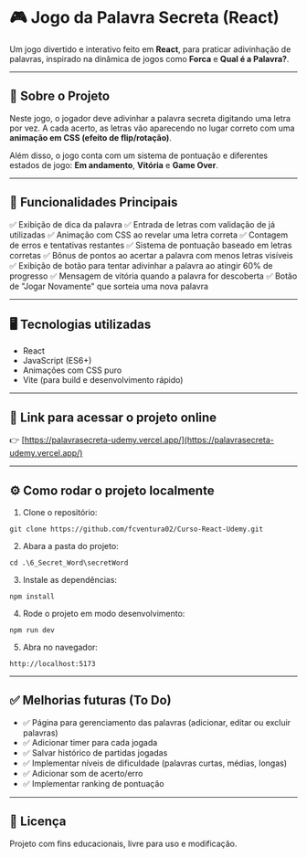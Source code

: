 # 🎮 Jogo da Palavra Secreta (React)

Um jogo divertido e interativo feito em **React**, para praticar adivinhação de palavras, inspirado na dinâmica de jogos como **Forca** e **Qual é a Palavra?**.

---

## 📌 Sobre o Projeto

Neste jogo, o jogador deve adivinhar a palavra secreta digitando uma letra por vez.
A cada acerto, as letras vão aparecendo no lugar correto com uma **animação em CSS (efeito de flip/rotação)**.

Além disso, o jogo conta com um sistema de pontuação e diferentes estados de jogo: **Em andamento**, **Vitória** e **Game Over**.

---

## 🚀 Funcionalidades Principais

✅ Exibição de dica da palavra
✅ Entrada de letras com validação de já utilizadas
✅ Animação com CSS ao revelar uma letra correta
✅ Contagem de erros e tentativas restantes
✅ Sistema de pontuação baseado em letras corretas
✅ Bônus de pontos ao acertar a palavra com menos letras visíveis
✅ Exibição de botão para tentar adivinhar a palavra ao atingir 60% de progresso
✅ Mensagem de vitória quando a palavra for descoberta
✅ Botão de "Jogar Novamente" que sorteia uma nova palavra


---

## 🖥️ Tecnologias utilizadas

* React
* JavaScript (ES6+)
* Animações com CSS puro
* Vite (para build e desenvolvimento rápido)

---

## 🔗 Link para acessar o projeto online

👉 [https://palavrasecreta-udemy.vercel.app/](https://palavrasecreta-udemy.vercel.app/)

---

## ⚙️ Como rodar o projeto localmente

1. Clone o repositório:

```
git clone https://github.com/fcventura02/Curso-React-Udemy.git
```

2. Abara a pasta do projeto:

```
cd .\6_Secret_Word\secretWord
```

3. Instale as dependências:

```
npm install
```

4. Rode o projeto em modo desenvolvimento:

```
npm run dev
```

5. Abra no navegador:

```
http://localhost:5173
```

---

## ✅ Melhorias futuras (To Do)

* ✅ Página para gerenciamento das palavras (adicionar, editar ou excluir palavras)
* ✅ Adicionar timer para cada jogada
* ✅ Salvar histórico de partidas jogadas
* ✅ Implementar níveis de dificuldade (palavras curtas, médias, longas)
* ✅ Adicionar som de acerto/erro
* ✅ Implementar ranking de pontuação

---

## 📄 Licença

Projeto com fins educacionais, livre para uso e modificação.
